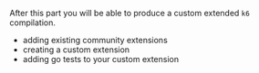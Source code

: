 After this part you will be able to produce a custom extended `k6` compilation.

* adding existing community extensions
* creating a custom extension
* adding go tests to your custom extension